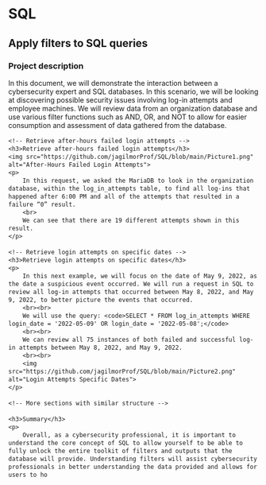<!DOCTYPE html>
<html lang="en">
<head>
    <meta charset="UTF-8">
    <title>SQL Project</title>
</head>
<body>
    <h1>SQL</h1>
    <h2>Apply filters to SQL queries</h2>
    <h3>Project description</h3>
    <p>
        In this document, we will demonstrate the interaction between a cybersecurity expert and SQL databases. In this scenario, we will be looking at discovering possible security issues involving log-in attempts and employee machines. We will review data from an organization database and use various filter functions such as AND, OR, and NOT to allow for easier consumption and assessment of data gathered from the database.
    </p>

    <!-- Retrieve after-hours failed login attempts -->
    <h3>Retrieve after-hours failed login attempts</h3>
    <img src="https://github.com/jagilmorProf/SQL/blob/main/Picture1.png" alt="After-Hours Failed Login Attempts">
    <p>
        In this request, we asked the MariaDB to look in the organization database, within the log_in_attempts table, to find all log-ins that happened after 6:00 PM and all of the attempts that resulted in a failure “0” result.
        <br>
        We can see that there are 19 different attempts shown in this result.
    </p>

    <!-- Retrieve login attempts on specific dates -->
    <h3>Retrieve login attempts on specific dates</h3>
    <p>
        In this next example, we will focus on the date of May 9, 2022, as the date a suspicious event occurred. We will run a request in SQL to review all log-in attempts that occurred between May 8, 2022, and May 9, 2022, to better picture the events that occurred.
        <br><br>
        We will use the query: <code>SELECT * FROM log_in_attempts WHERE login_date = '2022-05-09' OR login_date = '2022-05-08';</code>
        <br><br>
        We can review all 75 instances of both failed and successful log-in attempts between May 8, 2022, and May 9, 2022.
        <br><br>
        <img src="https://github.com/jagilmorProf/SQL/blob/main/Picture2.png" alt="Login Attempts Specific Dates">
    </p>

    <!-- More sections with similar structure -->

    <h3>Summary</h3>
    <p>
        Overall, as a cybersecurity professional, it is important to understand the core concept of SQL to allow yourself to be able to fully unlock the entire toolkit of filters and outputs that the database will provide. Understanding filters will assist cybersecurity professionals in better understanding the data provided and allows for users to ho
